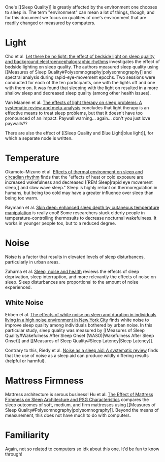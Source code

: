 One's [[Sleep Quality]] is greatly affected by the environment one chooses to sleep in. The term "environment" can mean a lot of things, though, and for this document we focus on qualities of one's environment that are readily changed or measured by computers. 

# Light 
Cho et al. [Let there be no light: the effect of bedside light on sleep quality and background electroencephalographic rhythms](https://www.sciencedirect.com/science/article/pii/S1389945713011350) investigates the effect of bedside lighting on sleep quality. The authors measured sleep quality using [[Measures of Sleep Quality#Polysomnography|polysomnography]] and spectral analysis during rapid-eye-movement epochs. Two sessions were conducted for each of the ten participants, one with the lights off and one with them on. It was found that sleeping with the light on resulted in a more shallow sleep and decreased sleep quality (among other health issues). 

Van Maanen et al. [The effects of light therapy on sleep problems: A systematic review and meta-analysis](https://www.sciencedirect.com/science/article/pii/S1087079215001136) concludes that light therapy is an effective means to treat sleep problems, but that it doesn't have too pronounced of an impact. Paywall warning... again... don't you just love paywalls?? 

There are also the effect of [[Sleep Quality and Blue Light|blue light]], for which a separate node is written. 

# Temperature 
Okamoto-Mizuno et al. [Effects of thermal environment on sleep and circadian rhythm](https://pmc.ncbi.nlm.nih.gov/articles/PMC3427038/) finds that the "effects of heat or cold exposure are increased wakefulness and decreased [[REM Sleep|rapid eye movement sleep]] and slow wave sleep." Sleep is highly reliant on thermoregulation in humans, but being too cold may have a greater influence over sleep than being too warm. 

Raymann et al. [Skin deep: enhanced sleep depth by cutaneous temperature manipulation](https://academic.oup.com/brain/article/131/2/500/407617)  is really cool! Some researchers stuck elderly people in temperature-controlling thermosuits to decrease nocturnal wakefulness. It works in younger people too, but to a reduced degree. 

# Noise 
Noise is a factor that results in elevated levels of sleep disturbances, particularly in urban areas. 

Zaharna et al. [Sleep, noise and health](https://journals.lww.com/nohe/fulltext/2010/12470/sleep,_noise_and_health__review.3.aspx) reviews the effects of sleep deprivation, sleep interruption, and more relevantly the effects of noise on sleep. Sleep disturbances are proportional to the amount of noise experienced. 

## White Noise 
Ebben et al. [The effects of white noise on sleep and duration in individuals living in a high noise environment in New York City](https://pubmed.ncbi.nlm.nih.gov/34049045/) finds white noise to improve sleep quality among individuals bothered by urban noise. In this particular study, sleep quality was measured by [[Measures of Sleep Quality#Wakefulness After Sleep Onset (WASO)|Wakefulness After Sleep Onset]] and [[Measures of Sleep Quality#Sleep Latency|Sleep Latency]]. 

Contrary to this, Riedy et al. [Noise as a sleep aid: A systematic review](https://www.sciencedirect.com/science/article/pii/S1087079220301283) finds that the use of noise as a sleep aid can produce wildly differing results (helpful or harmful). 

# Mattress Firmness 
Mattress architecture is serous business! Hu et al. [The Effect of Mattress Firmness on Sleep Architecture and PSG Characteristics](https://pmc.ncbi.nlm.nih.gov/articles/PMC12071755/) compares the sleep outcomes of soft, medium, and firm mattresses using [[Measures of Sleep Quality#Polysomnography|polysomnography]]. Beyond the means of measurement, this does not have much to do with computers. 

# Familiarity 
Again, not so related to computers so idk about this one. It'd be fun to know through! 

